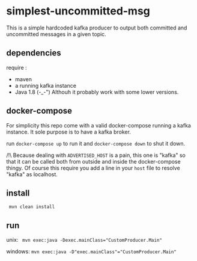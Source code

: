 # simplest-uncommitted-msg

This is a simple hardcoded kafka producer to output both committed and uncommitted messages in a given topic.

## dependencies

require :
- maven
- a running kafka instance
- Java 1.8 (-_-") Althouh it probably work with some lower versions.

## docker-compose

For simplicity this repo come with a valid docker-compose running a kafka instance.
It sole purpose is to have a kafka broker.

run `docker-compose up` to run it and `docker-compose down` to shut it down.

/!\ Because dealing with `ADVERTISED_HOST` is a pain, this one is "kafka" so that it can be called both from outside and inside the docker-compose thingy.
Of course this  require you add a line in your `host` file to resolve "kafka" as localhost.

## install

` mvn clean install`

## run

unix:
` mvn exec:java -Dexec.mainClass="CustomProducer.Main"`

windows:
`mvn exec:java -D"exec.mainClass"="CustomProducer.Main"`


